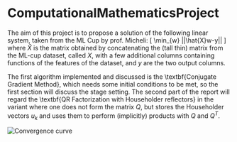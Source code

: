 # ComputationalMathematicsProject
The aim of this project is to propose a solution of the following linear system, taken from the ML Cup by prof. Micheli:
\[
    \min_{w} ||\hat{X}w-y||
\]
where $\hat{X}$ is the matrix obtained by concatenating the (tall thin) matrix from the ML-cup dataset, called $X$, with a few additional columns containing functions of the features of the dataset, and $y$ are the two output columns.

The first algorithm implemented and discussed is the \textbf{Conjugate Gradient Method}, which needs some initial conditions to be met, so the first section will discuss the stage setting. 
The second part of the report will regard the \textbf{QR Factorization with Householder reflectors} in the variant where one does not form the matrix $Q$, but stores the Householder vectors $u_k$ and uses them to perform (implicitly) products with $Q$ and $Q^T$.

![Convergence curve](CG/graph/converge_curve.jpg)
